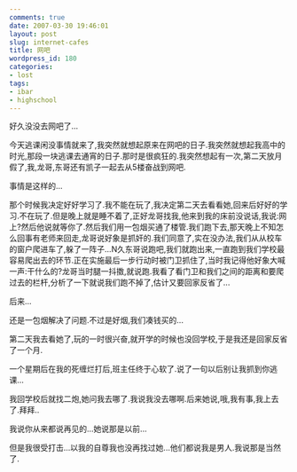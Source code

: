 ```yaml
---
comments: true
date: 2007-03-30 19:46:01
layout: post
slug: internet-cafes
title: 网吧
wordpress_id: 180
categories:
- lost
tags:
- ibar
- highschool
---
```


好久没没去网吧了...

今天逃课闲没事情就来了,我突然就想起原来在网吧的日子.我突然就想起我高中的时光,那段一块逃课去通宵的日子.那时是很疯狂的.我突然想起有一次,第二天放月假了,我,龙哥,东哥还有凯子一起去从5楼奋战到网吧.



事情是这样的...

那个时候我决定好好学习了.我不能在玩了,我决定第二天去看看她,回来后好好的学习.不在玩了.但是晚上就是睡不着了,正好龙哥找我,他来到我的床前没说话,我说:网上?然后他说就等你了.然后我们用一包烟买通了楼管.我们跑下去,那天晚上不知怎么回事有老师来回走,龙哥说好象是抓奸的.我们同意了,实在没办法,我们从从校车的窗户爬进车了,躲了一阵子...N久东哥说跑吧,我们就跑出来,一直跑到我们学校最容易爬出去的环节.正在实施最后一步行动时被门卫抓住了,当时我记得他好象大喊一声:干什么的?龙哥当时腿一抖擞,就说跑.我看了看门卫和我们之间的距离和要爬过去的栏杆,分析了一下就说我们跑不掉了,估计又要回家反省了...

后来...

还是一包烟解决了问题.不过是好烟,我们凑钱买的...

第二天我去看她了,玩的一时很兴奋,就开学的时候也没回学校,于是我还是回家反省了一个月.

一个星期后在我的死缠烂打后,班主任终于心软了.说了一句以后别让我抓到你逃课...

我回学校后就找二炮,她问我去哪了.我说我没去哪啊.后来她说,哦,我有事,我上去了.拜拜..

我说你从来都说再见的...她说那是以前...

但是我很受打击...以我的自尊我也没再找过她...他们都说我是男人.我说那是当然了.
